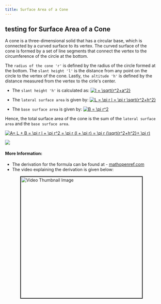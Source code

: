 ```yaml
---
title: Surface Area of a Cone
---
```

## testing for Surface Area of a Cone

A cone is a three-dimensional solid that has a circular base, which is connected by a curved surface to its vertex. The curved surface of the cone is formed by a set of line segments that connect the vertex to the circumference of the circle at the bottom. 

The `radius of the cone 'r'` is defined by the radius of the circle formed at the bottom. The `slant height 'l'` is the distance from any point on the circle to the vertex of the cone. Lastly, `the altitude 'h'` is defined by the distance measured from the vertex to the cirle's center.

* The `slant height 'h'` is calculated as:
<a href="http://www.codecogs.com/eqnedit.php?latex=l&space;=&space;\sqrt{r^2&plus;a^2}" target="_blank"><img src="http://latex.codecogs.com/gif.latex?l&space;=&space;\sqrt{r^2&plus;a^2}" title="l = \sqrt{r^2+a^2}" /></a>

* The `lateral surface area` is given by: <a href="http://www.codecogs.com/eqnedit.php?latex=L&space;=&space;\pi&space;r&space;l&space;=&space;\pi&space;r&space;\sqrt{r^2&plus;h^2}" target="_blank"><img src="http://latex.codecogs.com/gif.latex?L&space;=&space;\pi&space;r&space;l&space;=&space;\pi&space;r&space;\sqrt{r^2&plus;h^2}" title="L = \pi r l = \pi r \sqrt{r^2+h^2}" /></a>

* The `base surface area` is given by: <a href="http://www.codecogs.com/eqnedit.php?latex=B&space;=&space;\pi&space;r^2" target="_blank"><img src="http://latex.codecogs.com/gif.latex?B&space;=&space;\pi&space;r^2" title="B = \pi r^2" /></a>

Hence, the total surface area of the cone is the sum of the `lateral surface area` and the `base surface area`.

<a href="http://www.codecogs.com/eqnedit.php?latex=A=&space;L&space;&plus;&space;B&space;=&space;\pi&space;r&space;l&space;&plus;&space;\pi&space;r^2&space;=&space;\pi&space;r&space;(l&space;&plus;&space;\pi&space;r)&space;=&space;\pi&space;r&space;(\sqrt{r^2&plus;h^2}&plus;&space;\pi&space;r)" target="_blank"><img src="http://latex.codecogs.com/gif.latex?A=&space;L&space;&plus;&space;B&space;=&space;\pi&space;r&space;l&space;&plus;&space;\pi&space;r^2&space;=&space;\pi&space;r&space;(l&space;&plus;&space;\pi&space;r)&space;=&space;\pi&space;r&space;(\sqrt{r^2&plus;h^2}&plus;&space;\pi&space;r)" title="A= L + B = \pi r l + \pi r^2 = \pi r (l + \pi r) = \pi r (\sqrt{r^2+h^2}+ \pi r)" /></a>

<img src="https://qph.fs.quoracdn.net/main-qimg-7e85a657d49edce7ee0b914024017acf.webp">

#### More Information:

* The derivation for the formula can be found at - [mathopenref.com](https://www.mathopenref.com/coneareaderivation.html)
* The video explaining the derivation is given below:

<a href="http://www.youtube.com/watch?feature=player_embedded&v=rd8tbD2eekM
        " target="_blank"><img style="display: block; margin: 0 auto"  src="http://img.youtube.com/vi/rd8tbD2eekM/0.jpg" 
        alt="Video Thumbnail Image" width="400" border="2"/></a>
